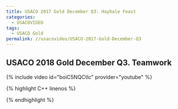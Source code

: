 ```yaml
---
title: USACO 2017 Gold December Q3: Haybale Feast
categories:
  - USACOVIDEO
tags:
  - USACO Gold
permalink: //usacovideo/USACO-2017-Gold-December-Q3
---
```

  
## USACO 2018 Gold December Q3. Teamwork
  
{% include video id="boiC5NQCtlc" provider="youtube" %}
  
  
{% highlight C++ linenos %}
  
{% endhighlight %}  

